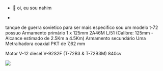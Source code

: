 - 👋 oi, eu sou nahim

- 
tanque de guerra sovietico para ser mais especifico sou um modelo t-72 possuo Armamento
primário	1 x 125mm 2A46M L/51 (Calibre: 125mm - Alcance estimado de 2.5Km a 4.5Km)
Armamento secundário	Uma Metralhadora coaxial PKT de 7,62 mm

Motor	V-12 diesel
V-92S2F (T-72B3 & T-72B3M)
840cv

![](https://media.tenor.com/Pb1TfZhr-OQAAAAM/spy-x-family-anya.gif)
